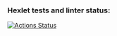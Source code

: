 ### Hexlet tests and linter status:
[![Actions Status](https://github.com/Ahiru77/java-project-71/actions/workflows/hexlet-check.yml/badge.svg)](https://github.com/Ahiru77/java-project-71/actions)